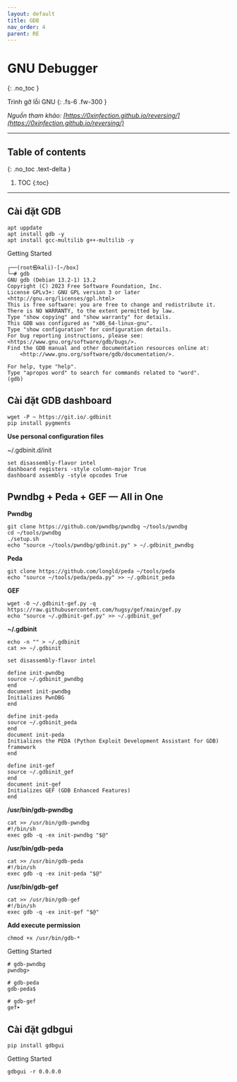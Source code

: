 ```yaml
---
layout: default
title: GDB
nav_order: 4
parent: RE
---
```


# GNU Debugger
{: .no_toc }

Trình gỡ lỗi GNU
{: .fs-6 .fw-300 }

_Nguồn tham khảo: [https://0xinfection.github.io/reversing/](https://0xinfection.github.io/reversing/)_

---

## Table of contents
{: .no_toc .text-delta }

1. TOC
{:toc}

---

## Cài đặt GDB

```
apt uppdate
apt install gdb -y
apt install gcc-multilib g++-multilib -y
```

Getting Started

```
┌──(root㉿kali)-[~/box]
└─# gdb
GNU gdb (Debian 13.2-1) 13.2
Copyright (C) 2023 Free Software Foundation, Inc.
License GPLv3+: GNU GPL version 3 or later <http://gnu.org/licenses/gpl.html>
This is free software: you are free to change and redistribute it.
There is NO WARRANTY, to the extent permitted by law.
Type "show copying" and "show warranty" for details.
This GDB was configured as "x86_64-linux-gnu".
Type "show configuration" for configuration details.
For bug reporting instructions, please see:
<https://www.gnu.org/software/gdb/bugs/>.
Find the GDB manual and other documentation resources online at:
    <http://www.gnu.org/software/gdb/documentation/>.

For help, type "help".
Type "apropos word" to search for commands related to "word".
(gdb)
```

## Cài đặt GDB dashboard

```
wget -P ~ https://git.io/.gdbinit
pip install pygments
```

__Use personal configuration files__

~/.gdbinit.d/init
```
set disassembly-flavor intel
dashboard registers -style column-major True
dashboard assembly -style opcodes True
```

## Pwndbg + Peda + GEF — All in One

__Pwndbg__
```
git clone https://github.com/pwndbg/pwndbg ~/tools/pwndbg
cd ~/tools/pwndbg
./setup.sh
echo "source ~/tools/pwndbg/gdbinit.py" > ~/.gdbinit_pwndbg
```

__Peda__
```
git clone https://github.com/longld/peda ~/tools/peda
echo "source ~/tools/peda/peda.py" >> ~/.gdbinit_peda
```

__GEF__
```
wget -O ~/.gdbinit-gef.py -q https://raw.githubusercontent.com/hugsy/gef/main/gef.py
echo "source ~/.gdbinit-gef.py" >> ~/.gdbinit_gef
```

__~/.gdbinit__
```
echo -n "" > ~/.gdbinit
cat >> ~/.gdbinit

set disassembly-flavor intel

define init-pwndbg
source ~/.gdbinit_pwndbg
end
document init-pwndbg
Initializes PwnDBG
end

define init-peda
source ~/.gdbinit_peda
end
document init-peda
Initializes the PEDA (Python Exploit Development Assistant for GDB) framework
end

define init-gef
source ~/.gdbinit_gef
end
document init-gef
Initializes GEF (GDB Enhanced Features)
end
```

__/usr/bin/gdb-pwndbg__
```
cat >> /usr/bin/gdb-pwndbg
#!/bin/sh
exec gdb -q -ex init-pwndbg "$@"
```

__/usr/bin/gdb-peda__
```
cat >> /usr/bin/gdb-peda
#!/bin/sh
exec gdb -q -ex init-peda "$@"
```

__/usr/bin/gdb-gef__
```
cat >> /usr/bin/gdb-gef
#!/bin/sh
exec gdb -q -ex init-gef "$@"
```

__Add execute permission__
```
chmod +x /usr/bin/gdb-*
```

Getting Started
```
# gdb-pwndbg
pwndbg>

# gdb-peda
gdb-peda$

# gdb-gef
gef➤
```

## Cài đặt gdbgui

```
pip install gdbgui
```

Getting Started
```
gdbgui -r 0.0.0.0
```

